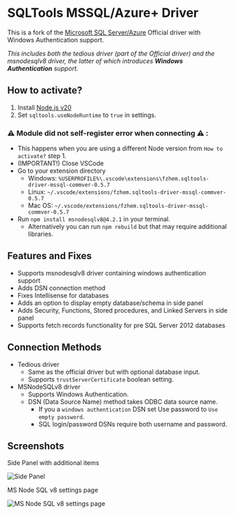 # SQLTools MSSQL/Azure+ Driver

This is a fork of the [Microsoft SQL Server/Azure](https://github.com/mtxr/vscode-sqltools/tree/dev/packages/driver.mssql) Official driver with Windows Authentication support.

*This includes both the tedious driver (part of the Official driver) and the msnodesqlv8 driver, the latter of which introduces **Windows Authentication** support.*

## How to activate?
1. Install [Node.js v20](https://nodejs.org/en)
2. Set `sqltools.useNodeRuntime` to `true` in settings.

### ⚠️ Module did not self-register error when connecting ⚠️ :
- This happens when you are using a different Node version from `How to activate?` step 1.
- (IMPORTANT!) Close VSCode
- Go to your extension directory
    - Windows: `%USERPROFILE%\.vscode\extensions\fzhem.sqltools-driver-mssql-commver-0.5.7`
    - Linux: `~/.vscode/extensions/fzhem.sqltools-driver-mssql-commver-0.5.7`
    - Mac OS: `~/.vscode/extensions/fzhem.sqltools-driver-mssql-commver-0.5.7`
- Run `npm install msnodesqlv8@4.2.1` in your terminal.
    - Alternatively you can run `npm rebuild` but that may require additional libraries.

## Features and Fixes
- Supports msnodesqlv8 driver containing windows authentication support
- Adds DSN connection method
- Fixes Intellisense for databases
- Adds an option to display empty database/schema in side panel
- Adds Security, Functions, Stored procedures, and Linked Servers in side panel
- Supports fetch records functionality for pre SQL Server 2012 databases

## Connection Methods
- Tedious driver
    - Same as the official driver but with optional database input.
    - Supports `trustServerCertificate` boolean setting.
- MSNodeSQLv8 driver
    - Supports Windows Authentication.
    - DSN (Data Source Name) method takes ODBC data source name.
        - If you a `windows authentication` DSN set Use password to `Use empty password`.
        - SQL login/password DSNs require both username and password.

## Screenshots
Side Panel with additional items

![Side Panel](https://raw.githubusercontent.com/fzhem/sqltools-mssql-driver-commver/dev/screenshots/sidepanel.png)

MS Node SQL v8 settings page

![MS Node SQL v8 settings page](https://raw.githubusercontent.com/fzhem/sqltools-mssql-driver-commver/dev/screenshots/msnodesqlv8_settings.png)